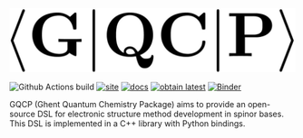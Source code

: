 
![GQCP](media/logo.jpg)

![Github Actions build](https://img.shields.io/github/workflow/status/GQCG/GQCP/Docker%20deploy)
[![site](https://img.shields.io/badge/home-GQCP-5077AB.svg)](https://gqcg.github.io/GQCP/)
[![docs](https://img.shields.io/badge/docs-latest-5077AB.svg?logo=read%20the%20docs)](https://gqcg.github.io/GQCP/docs/documentation)
[![obtain latest](https://img.shields.io/badge/Docker-latest-green.svg)](https://hub.docker.com/repository/docker/gqcg/gqcp)
[![Binder](https://mybinder.org/badge_logo.svg)](https://mybinder.org/v2/gh/GQCG/GQCP/develop?filepath=tutorials%2Fgqcp.ipynb)

GQCP (Ghent Quantum Chemistry Package) aims to provide an open-source DSL for electronic structure method development in spinor bases. This DSL is implemented in a C++ library with Python bindings.
